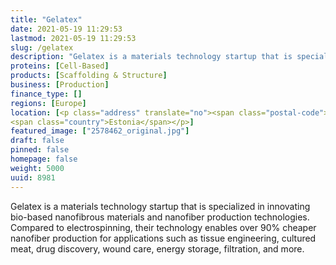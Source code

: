 ```yaml
---
title: "Gelatex"
date: 2021-05-19 11:29:53
lastmod: 2021-05-19 11:29:53
slug: /gelatex
description: "Gelatex is a materials technology startup that is specialized in innovating bio-based nanofibrous materials and nanofiber production technologies. Compared to electrospinning, their technology enables over 90% cheaper nanofiber production for applications such as tissue engineering, cultured meat, drug discovery, wound care, energy storage, filtration, and more."
proteins: [Cell-Based]
products: [Scaffolding & Structure]
business: [Production]
finance_type: []
regions: [Europe]
location: [<p class="address" translate="no"><span class="postal-code">10111</span> <span class="locality">Kesklinna</span><br>
<span class="country">Estonia</span></p>]
featured_image: ["2578462_original.jpg"]
draft: false
pinned: false
homepage: false
weight: 5000
uuid: 8981
---
```

<p>Gelatex is a materials technology startup that is specialized in innovating bio-based nanofibrous materials and nanofiber production technologies. Compared to electrospinning, their technology enables over 90% cheaper nanofiber production for applications such as tissue engineering, cultured meat, drug discovery, wound care, energy storage, filtration, and more.</p>
